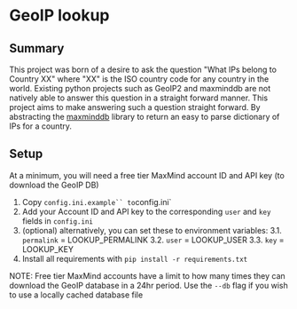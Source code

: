 # GeoIP lookup

## Summary

This project was born of a desire to ask the question "What IPs belong to
Country XX" where "XX" is the ISO country code for any country in the world.
Existing python projects such as GeoIP2 and maxminddb are not natively able to
answer this question in a straight forward manner.
This project aims to make answering such a question straight forward.
By abstracting the [maxminddb](https://pypi.org/project/maxminddb/) library to
return an easy to parse dictionary of IPs for a country.

## Setup

At a minimum, you will need a free tier MaxMind account ID and API key
(to download the GeoIP DB)

1. Copy `config.ini.example`` to`config.ini`
2. Add your Account ID and API key to the corresponding `user` and `key` fields
in `config.ini`
3. (optional) alternatively, you can set these to environment variables:
  3.1. `permalink` = LOOKUP_PERMALINK
  3.2. `user` = LOOKUP_USER
  3.3. `key` = LOOKUP_KEY
4. Install all requirements with `pip install -r requirements.txt`

NOTE: Free tier MaxMind accounts have a limit to how many times they can
download the GeoIP database in a 24hr period. Use the `--db` flag if you wish
to use a locally cached database file
